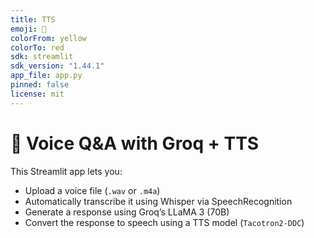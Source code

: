 ```yaml
---
title: TTS
emoji: 🐨
colorFrom: yellow
colorTo: red
sdk: streamlit
sdk_version: "1.44.1"
app_file: app.py
pinned: false
license: mit
---
```


# 🐨 Voice Q&A with Groq + TTS

This Streamlit app lets you:

- Upload a voice file (`.wav` or `.m4a`)
- Automatically transcribe it using Whisper via SpeechRecognition
- Generate a response using Groq’s LLaMA 3 (70B)
- Convert the response to speech using a TTS model (`Tacotron2-DDC`)